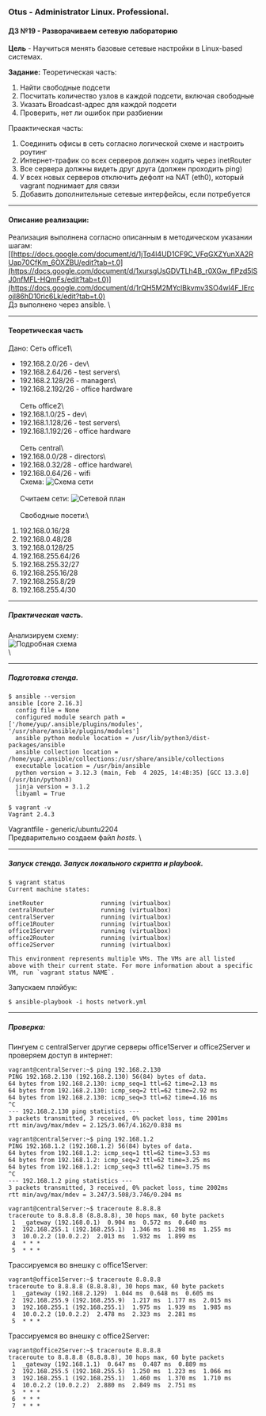 ### **Otus - Administrator Linux. Professional.**  
#### **ДЗ №19 - Разворачиваем сетевую лабораторию**  
**Цель** - Научиться менять базовые сетевые настройки в Linux-based системах. 

**Задание:**
Теоретическая часть:
1) Найти свободные подсети
2) Посчитать количество узлов в каждой подсети, включая свободные
3) Указать Broadcast-адрес для каждой подсети
4) Проверить, нет ли ошибок при разбиении

Праактическая часть:
1) Соединить офисы в сеть согласно логической схеме и настроить роутинг
2) Интернет-трафик со всех серверов должен ходить через inetRouter
3) Все сервера должны видеть друг друга (должен проходить ping)
4) У всех новых серверов отключить дефолт на NAT (eth0), который vagrant поднимает для связи
5) Добавить дополнительные сетевые интерфейсы, если потребуется

****
#### **Описание реализации:**  
Реализация выполнена согласно описанным в методическом указании шагам: [[https://docs.google.com/document/d/1jTq4l4UD1CF9C_VFqGXZYunXA2RUap70CfKm_6OXZBU/edit?tab=t.0](https://docs.google.com/document/d/1xursgUsGDVTLh4B_r0XGw_flPzd5lSJ0nfMFL-HQmFs/edit?tab=t.0)](https://docs.google.com/document/d/1rQH5M2MYclBkvmv3SO4wl4F_IErcojl86hD10ric6Lk/edit?tab=t.0) \
Дз выполнено через ansible. \

****
#### **Теоретическая часть** 
Дано:
Сеть office1\
- 192.168.2.0/26      - dev\
- 192.168.2.64/26     - test servers\
- 192.168.2.128/26    - managers\
- 192.168.2.192/26    - office hardware\
\
Сеть office2\
- 192.168.1.0/25      - dev\
- 192.168.1.128/26    - test servers\
- 192.168.1.192/26    - office hardware\
\
Сеть central\
- 192.168.0.0/28     - directors\
- 192.168.0.32/28    - office hardware\
- 192.168.0.64/26    - wifi\
Схема:
![Схема сети](https://github.com/YuP26/O_HT/blob/main/oht19-network/top1.png)\
\
Считаем сети:
![Сетевой план](https://github.com/YuP26/O_HT/blob/main/oht19-network/networks.png)\
\
Свободные посети:\
1) 192.168.0.16/28
2) 192.168.0.48/28
3) 192.168.0.128/25
4) 192.168.255.64/26
5) 192.168.255.32/27
6) 192.168.255.16/28
7) 192.168.255.8/29
8) 192.168.255.4/30 

***
##### Практическая часть.
Анализируем схему:\
![Подробная схема](https://github.com/YuP26/O_HT/blob/main/oht19-network/top2.png)\
\
***
##### Подготовка стенда.
```
$ ansible --version
ansible [core 2.16.3]
  config file = None
  configured module search path = ['/home/yup/.ansible/plugins/modules', '/usr/share/ansible/plugins/modules']
  ansible python module location = /usr/lib/python3/dist-packages/ansible
  ansible collection location = /home/yup/.ansible/collections:/usr/share/ansible/collections
  executable location = /usr/bin/ansible
  python version = 3.12.3 (main, Feb  4 2025, 14:48:35) [GCC 13.3.0] (/usr/bin/python3)
  jinja version = 3.1.2
  libyaml = True

$ vagrant -v
Vagrant 2.4.3
```
Vagrantfile - generic/ubuntu2204\
Предварительно создаем файл *hosts*. \

***
##### Запуск стенда. Запуск локального скрипта и playbook.
```
$ vagrant status
Current machine states:

inetRouter                running (virtualbox)
centralRouter             running (virtualbox)
centralServer             running (virtualbox)
office1Router             running (virtualbox)
office1Server             running (virtualbox)
office2Router             running (virtualbox)
office2Server             running (virtualbox)

This environment represents multiple VMs. The VMs are all listed
above with their current state. For more information about a specific
VM, run `vagrant status NAME`.
```
Запускаем плэйбук:
```
$ ansible-playbook -i hosts network.yml
```
***
##### Проверка:
Пингуем с centralServer другие серверы office1Server и office2Server и проверяем доступ в интернет:
```
vagrant@centralServer:~$ ping 192.168.2.130
PING 192.168.2.130 (192.168.2.130) 56(84) bytes of data.
64 bytes from 192.168.2.130: icmp_seq=1 ttl=62 time=2.13 ms
64 bytes from 192.168.2.130: icmp_seq=2 ttl=62 time=2.92 ms
64 bytes from 192.168.2.130: icmp_seq=3 ttl=62 time=4.16 ms
^C
--- 192.168.2.130 ping statistics ---
3 packets transmitted, 3 received, 0% packet loss, time 2001ms
rtt min/avg/max/mdev = 2.125/3.067/4.162/0.838 ms

vagrant@centralServer:~$ ping 192.168.1.2
PING 192.168.1.2 (192.168.1.2) 56(84) bytes of data.
64 bytes from 192.168.1.2: icmp_seq=1 ttl=62 time=3.53 ms
64 bytes from 192.168.1.2: icmp_seq=2 ttl=62 time=3.25 ms
64 bytes from 192.168.1.2: icmp_seq=3 ttl=62 time=3.75 ms
^C
--- 192.168.1.2 ping statistics ---
3 packets transmitted, 3 received, 0% packet loss, time 2002ms
rtt min/avg/max/mdev = 3.247/3.508/3.746/0.204 ms

vagrant@centralServer:~$ traceroute 8.8.8.8
traceroute to 8.8.8.8 (8.8.8.8), 30 hops max, 60 byte packets
 1  _gateway (192.168.0.1)  0.904 ms  0.572 ms  0.640 ms
 2  192.168.255.1 (192.168.255.1)  1.346 ms  1.298 ms  1.255 ms
 3  10.0.2.2 (10.0.2.2)  2.013 ms  1.932 ms  1.899 ms
 4  * * *
 5  * * *

```
Трассируемся во внешку с office1Server:
```
vagrant@office1Server:~$ traceroute 8.8.8.8
traceroute to 8.8.8.8 (8.8.8.8), 30 hops max, 60 byte packets
 1  _gateway (192.168.2.129)  1.044 ms  0.648 ms  0.605 ms
 2  192.168.255.9 (192.168.255.9)  1.217 ms  1.177 ms  2.015 ms
 3  192.168.255.1 (192.168.255.1)  1.975 ms  1.939 ms  1.985 ms
 4  10.0.2.2 (10.0.2.2)  2.478 ms  2.323 ms  2.281 ms
 5  * * *
```
Трассируемся во внешку с office2Server:
```
vagrant@office2Server:~$ traceroute 8.8.8.8
traceroute to 8.8.8.8 (8.8.8.8), 30 hops max, 60 byte packets
 1  _gateway (192.168.1.1)  0.647 ms  0.487 ms  0.889 ms
 2  192.168.255.5 (192.168.255.5)  1.250 ms  1.223 ms  1.066 ms
 3  192.168.255.1 (192.168.255.1)  1.460 ms  1.370 ms  1.710 ms
 4  10.0.2.2 (10.0.2.2)  2.880 ms  2.849 ms  2.751 ms
 5  * * *
 6  * * *
 7  * * *
```
